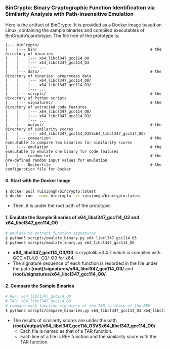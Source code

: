 ### BinCrypto: Binary Cryptographic Function Identification via Similarity Analysis with Path-insensitive Emulation

Here is the artifact of BinCrypto. It is provided as a Docker image based on Linux, containing the sample binaries and compiled executables of BinCrypto’s prototype. The file tree of the prototype is:
```
|--- binCrypto/
|    |--- bin/                                                  # the directory of binaries
|    |    |--- x64_libcl347_gcc114_O0
|    |    |--- x64_libcl347_gcc114_O3
|    |    |--- ...
|    |--- data/                                                 # the directory of binaries' preprocess data
|    |    |--- x64_libcl347_gcc114_O0/
|    |    |--- x64_libcl347_gcc114_O3/
|    |    |--- ...
|    |--- scripts/                                              # the directory of Python scripts
|    |--- signatures/                                           # the directory of extracted code features
|    |    |--- x64_libcl347_gcc114_O0/
|    |    |--- x64_libcl347_gcc114_O3/
|    |    |--- ...
|    |--- output/                                               # the directory of similarity scores
|    |    |--- x64_libcl347_gcc114_O3VSx64_libcl347_gcc114_O0/
|    |--- comparison                                            # the executable to compare two binaries for similarity scores
|    |--- emulation                                             # the executable to emulate one binary for code features
|    |--- random.txt                                            # the pre-defined random input values for emulation
|    |--- Dockerfile                                            # the configuration file for Docker
```

#### 0. Start with the Docker Image
```bash
$ docker pull ruixiongh/bincrypto:latest
$ docker run --name bincrypto -it ruixiongh/bincrypto:latest
```
*	Then, it is under the root path of the prototype.

#### 1. Emulate the Sample Binaries of x64_libcl347_gcc114_O3 and x64_libcl347_gcc114_O0
```bash
# emulate to extract function signatures
$ python3 scripts/emulate_binary.py x64_libcl347_gcc114_O3
$ python3 scripts/emulate_inary.py x64_libcl347_gcc114_O0
```
*	**x64_libcl347_gcc114_O3/O0** is cryptolib v3.4.7 which is compiled with GCC v11.4.0 -O3/-O0 for x64.
*	The signature sequence of each function is recorded in the file under the path **(root)/signatures/x64_libcl347_gcc114_O3/** and **(root)/signatures/x64_libcl347_gcc114_O0/**.

#### 2. Compare the Sample Binaries
```bash
# REF: x64_libcl347_gcc114_O0
# TAR: x64_libcl347_gcc114_O3
# compare each function signature of the TAR to those of the REF
$ python3 scripts/compare_binaries.py x64_libcl347_gcc114_O3 x64_libcl347_gcc114_O0
```
*	The results of similarity scores are under the path **(root)/output/x64_libcl347_gcc114_O3VSx64_libcl347_gcc114_O0/**
	*	Each file is named as that of a TAR function.
	*	Each line of a file is REF function and the similarity score with the TAR function.

